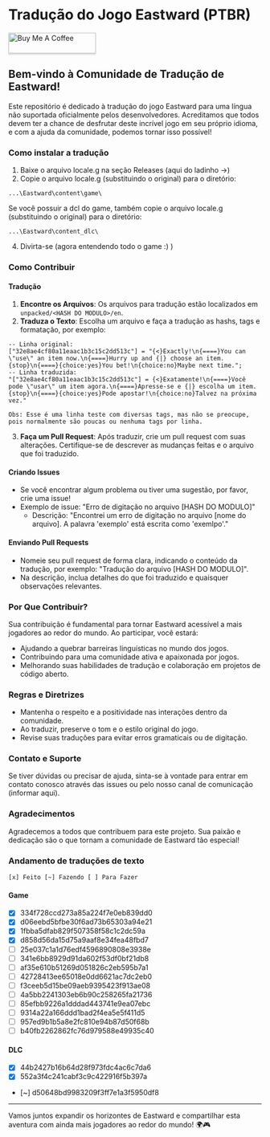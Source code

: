 # Tradução do Jogo Eastward (PTBR)
<a href="https://www.buymeacoffee.com/anarcotraducoes" target="_blank"><img src="https://www.buymeacoffee.com/assets/img/custom_images/orange_img.png" alt="Buy Me A Coffee" style="height: 41px !important;width: 174px !important;box-shadow: 0px 3px 2px 0px rgba(190, 190, 190, 0.5) !important;-webkit-box-shadow: 0px 3px 2px 0px rgba(190, 190, 190, 0.5) !important;" ></a>

## Bem-vindo à Comunidade de Tradução de Eastward!

Este repositório é dedicado à tradução do jogo Eastward para uma língua não suportada oficialmente pelos desenvolvedores. Acreditamos que todos devem ter a chance de desfrutar deste incrível jogo em seu próprio idioma, e com a ajuda da comunidade, podemos tornar isso possível!

### Como instalar a tradução

1. Baixe o arquivo locale.g na seção Releases (aqui do ladinho ->)
2. Copie o arquivo locale.g (substituindo o original) para o diretório:
```
...\Eastward\content\game\
```
Se você possuir a dcl do game, também copie o arquivo locale.g (substituindo o original) para o diretório:
```
...\Eastward\content_dlc\
```
4. Divirta-se (agora entendendo todo o game :) )

### Como Contribuir

#### Tradução
1. **Encontre os Arquivos**: Os arquivos para tradução estão localizados em `unpacked/<HASH DO MODULO>/en`.
2. **Traduza o Texto**: Escolha um arquivo e faça a tradução as hashs, tags e formatação, por exemplo:
```
-- Linha original:
["32e8ae4cf80a11eaac1b3c15c2dd513c"] = "{<}Exactly!\n{====}You can \"use\" an item now.\n{====}Hurry up and {|} choose an item.{stop}\n{====}{choice:yes}You bet!\n{choice:no}Maybe next time.";
-- Linha traduzida:
"["32e8ae4cf80a11eaac1b3c15c2dd513c"] = {<}Exatamente!\n{====}Você pode \"usar\" um item agora.\n{====}Apresse-se e {|} escolha um item.{stop}\n{====}{choice:yes}Pode apostar!\n{choice:no}Talvez na próxima vez."

Obs: Esse é uma linha teste com diversas tags, mas não se preocupe, pois normalmente são poucas ou nenhuma tags por linha.
```
3. **Faça um Pull Request**: Após traduzir, crie um pull request com suas alterações. Certifique-se de descrever as mudanças feitas e o arquivo que foi traduzido.

#### Criando Issues
- Se você encontrar algum problema ou tiver uma sugestão, por favor, crie uma issue!
- Exemplo de issue: "Erro de digitação no arquivo [HASH DO MODULO]"
  - Descrição: "Encontrei um erro de digitação no arquivo [nome do arquivo]. A palavra 'exemplo' está escrita como 'exemlpo'."

#### Enviando Pull Requests
- Nomeie seu pull request de forma clara, indicando o conteúdo da tradução, por exemplo: "Tradução do arquivo [HASH DO MODULO]".
- Na descrição, inclua detalhes do que foi traduzido e quaisquer observações relevantes.

### Por Que Contribuir?

Sua contribuição é fundamental para tornar Eastward acessível a mais jogadores ao redor do mundo. Ao participar, você estará:

- Ajudando a quebrar barreiras linguísticas no mundo dos jogos.
- Contribuindo para uma comunidade ativa e apaixonada por jogos.
- Melhorando suas habilidades de tradução e colaboração em projetos de código aberto.

### Regras e Diretrizes

- Mantenha o respeito e a positividade nas interações dentro da comunidade.
- Ao traduzir, preserve o tom e o estilo original do jogo.
- Revise suas traduções para evitar erros gramaticais ou de digitação.

### Contato e Suporte

Se tiver dúvidas ou precisar de ajuda, sinta-se à vontade para entrar em contato conosco através das issues ou pelo nosso canal de comunicação (informar aqui).

### Agradecimentos

Agradecemos a todos que contribuem para este projeto. Sua paixão e dedicação são o que tornam a comunidade de Eastward tão especial!

### Andamento de traduções de texto
```[x] Feito [~] Fazendo [ ] Para Fazer```

#### Game
- [x] 334f728ccd273a85a224f7e0eb839dd0
- [x] d06eebd5bfbe30f6ad73b65303a94e21
- [x] 1fbba5dfab829f507358f58c1c2dc59a
- [x] d858d56da15d75a9aaf8e34fea48fbd7
- [ ] 25e037c1a1d76edf4596890808e3938e
- [ ] 341e6bb8929d91da602f53df0bf21db8
- [ ] af35e610b51269d051826c2eb595b7a1
- [ ] 42728413ee65018e0dd6621ac7dc2eb0
- [ ] f3ceeb5d15be09aeb9395423f913ae08
- [ ] 4a5bb2241303eb6b90c258265fa21736
- [ ] 85efbb9226a1dddad443741e9ea07ebc
- [ ] 9314a22a166ddd1bad2f4ea5e5f411d5
- [ ] 957ed9b1b5a8e2fc810e94b87d50f68b
- [ ] b40fb2262862fc76d979588e49935c40
#### DLC
- [x] 44b2427b16b64d28f973fdc4ac6c7da6
- [x] 552a3f4c241cabf3c9c422916f5b397a
- [~] d50648bd9983209f3ff7e1a3f5950df8
---

Vamos juntos expandir os horizontes de Eastward e compartilhar esta aventura com ainda mais jogadores ao redor do mundo! 🌍🎮
